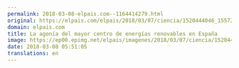 ```yaml
---
permalink: 2018-03-08-elpais.com--1164414279.html
original: https://elpais.com/elpais/2018/03/07/ciencia/1520444046_155721.html#?ref=rss&format=simple&link=link
domain: elpais.com
title: La agonía del mayor centro de energías renovables en España
image: https://ep00.epimg.net/elpais/imagenes/2018/03/07/ciencia/1520444046_155721_1520445258_rrss_normal.jpg
date: 2018-03-08 05:51:05
translations: en
---
```


